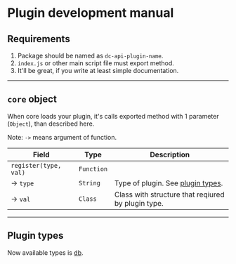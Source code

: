 # Plugin development manual

## Requirements

1. Package should be named as `dc-api-plugin-name`.
2. `index.js` or other main script file must export method.
3. It'll be great, if you write at least simple documentation.

---

## `core` object

When core loads your plugin, it's calls exported method with 1 parameter (`Object`), than described here.

Note: `->` means argument of function.

| Field                 | Type       | Description                                        |
|-----------------------|------------|----------------------------------------------------|
| `register(type, val)` | `Function` |                                                    |
| ->  `type`            | `String`   | Type of plugin. See [plugin types](#Plugin-types). |
| ->  `val`             | `Class`    | Class with structure that reqiured by plugin type. |

---

## Plugin types

Now available types is [db](DBPlugin.md).
